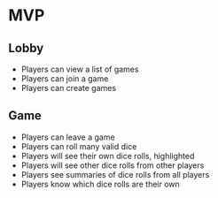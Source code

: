# MVP

## Lobby
- Players can view a list of games
- Players can join a game
- Players can create games

## Game
- Players can leave a game
- Players can roll many valid dice
- Players will see their own dice rolls, highlighted
- Players will see other dice rolls from other players
- Players see summaries of dice rolls from all players
- Players know which dice rolls are their own
